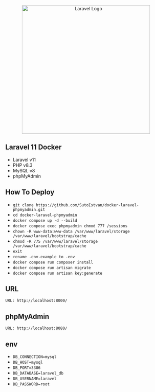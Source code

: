 <p align="center"><a href="https://laravel.com" target="_blank"><img src="https://raw.githubusercontent.com/laravel/art/master/logo-lockup/5%20SVG/2%20CMYK/1%20Full%20Color/laravel-logolockup-cmyk-red.svg" width="400" alt="Laravel Logo"></a></p>

## Laravel 11 Docker
- Laravel v11
- PHP v8.3
- MySQL v8
- phpMyAdmin

##  How To Deploy
- `git clone https://github.com/SutoIstvan/docker-laravel-phpmyadmin.git`
- `cd docker-laravel-phpmyadmin`
- `docker compose up -d --build`
- `docker compose exec phpmyadmin chmod 777 /sessions`
- `chown -R www-data:www-data /var/www/laravel/storage /var/www/laravel/bootstrap/cache`
- `chmod -R 775 /var/www/laravel/storage /var/www/laravel/bootstrap/cache`
- `exit`
- `rename .env.example to .env`
- `docker compose run composer install`
- `docker compose run artisan migrate`
- `docker compose run artisan key:generate`

## URL
`URL: http://localhost:8000/`

## phpMyAdmin
`URL: http://localhost:8080/`

## env
- `DB_CONNECTION=mysql`
- `DB_HOST=mysql`
- `DB_PORT=3306`
- `DB_DATABASE=laravel_db`
- `DB_USERNAME=laravel`
- `DB_PASSWORD=root`
